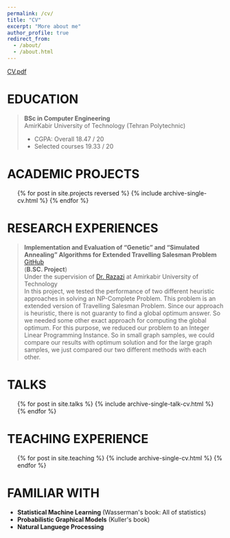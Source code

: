 ```yaml
---
permalink: /cv/
title: "CV"
excerpt: "More about me"
author_profile: true
redirect_from: 
  - /about/
  - /about.html
---
```

[CV.pdf](https://github.com/AliMorty/AliMorty.github.io/blob/master/files/Ali_Mortazavi_CV.pdf)



EDUCATION
======
> **BSc in Computer Engineering** <br>
> AmirKabir University of Technology (Tehran Polytechnic)
> * CGPA:   Overall         18.47 / 20   
> * Selected courses   19.33 / 20 <br>
                                                                  

ACADEMIC PROJECTS
======
  <ul>{% for post in site.projects reversed %}
    {% include archive-single-cv.html %}
  {% endfor %}</ul>




RESEARCH EXPERIENCES
======
> **Implementation and Evaluation of “Genetic” and “Simulated Annealing” Algorithms for Extended Travelling Salesman Problem** [GitHub](https://github.com/AliMorty/B.SC.-Project) <br>
> (**B.SC. Project**)<br>
> Under the supervision of [Dr. Razazi](http://ceit.aut.ac.ir/~razzazi/)  at Amirkabir University of Technology <br>
> In this project, we tested the performance of two different heuristic approaches in solving an NP-Complete Problem. This problem is an extended version of Travelling Salesman Problem. Since our approach is heuristic, there is not guaranty to find a global optimum answer. So we needed some other exact approach for computing the global optimum. For this purpose, we reduced our problem to an Integer Linear Programming Instance. So in small graph samples, we could compare our results with optimum solution and for the large graph samples, we just compared our two different methods with each other. 



TALKS
======
  <ul>{% for post in site.talks %}
    {% include archive-single-talk-cv.html %}
  {% endfor %}</ul>
 


TEACHING EXPERIENCE
======
  <ul>{% for post in site.teaching %}
    {% include archive-single-cv.html %}
  {% endfor %}</ul>
 
FAMILIAR WITH
======
* **Statistical Machine Learning** (Wasserman's book: All of statistics)
* **Probabilistic Graphical Models** (Kuller's book)
* **Natural Languege Processing**
  





